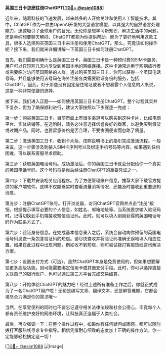 **英国三日卡怎麽註冊ChatGPT[[TG💪+ @esim1088](https://t.me/s/esim1088)]**

近年来，随着科技的飞速发展，越来越多的人开始关注和使用人工智能技术。其中，ChatGPT作为一款由OpenAI开发的大型语言模型，以其强大的自然语言处理能力，迅速吸引了全球用户的目光。无论你是想学习新知识、解决生活中的问题，还是单纯想要聊天解闷，ChatGPT都能为你提供帮助。而为了更好地利用这款工具，很多人选择购买英国三日卡来注册和使用ChatGPT。那么，究竟该如何操作呢？接下来，我们就来详细讲解一下英国三日卡如何注册ChatGPT。

首先，我们需要明确什么是英国三日卡。英国三日卡是一种预付费的SIM卡服务，用户可以在短短几天内享受到英国本地的网络连接。这种卡通常适用于短期旅行者或需要临时访问英国网络的人群。通过购买英国三日卡，你可以获得一个英国电话号码，并且能够使用该号码在海外注册各类需要验证身份的服务，包括ChatGPT。因此，对于那些没有固定居住地址或者不想暴露个人信息的人来说，这是一种非常便捷的选择。

接下来，我们进入正题——如何使用英国三日卡注册ChatGPT。整个过程其实并不复杂，但为了确保顺利进行，建议大家按照以下步骤逐一完成：

第一步：购买英国三日卡。目前市面上有很多渠道可以购买到这种卡片，比如电商平台、实体店铺等。在选购时，请务必注意选择信誉良好的商家，以避免买到假货或过期产品。同时，也要留意价格是否合理，不要贪图便宜而忽略了质量。

第二步：激活英国三日卡。收到卡片后，按照说明书上的指引完成激活流程。一般来说，这一步骤涉及到输入SIM卡序列号以及绑定手机号码等内容。如果遇到任何困难，可以联系客服寻求帮助。

第三步：获取英国电话号码。成功激活后，你的英国三日卡就会分配给你一个真实的英国电话号码。这个号码将是你后续注册ChatGPT的重要凭证之一。

第四步：下载并安装相关应用程序。为了方便管理账户信息，推荐大家下载官方提供的客户端软件。这样不仅能够实时查看流量消耗情况，还能及时接收到重要通知消息。

第五步：注册ChatGPT账号。打开浏览器，访问ChatGPT官网并点击“注册”按钮。根据提示填写必要的个人信息，如姓名、邮箱地址等。当系统要求输入验证码时，记得切换到手机端接收短信验证码。此时，就可以填入刚刚获得的英国电话号码作为联系方式了。

第六步：验证身份信息。在完成基本信息录入之后，系统会自动向你预留的英国电话号码发送一条包含验证码的短信。请尽快查收并将验证码准确无误地填入相应位置。如果在此过程中出现问题，例如收不到短信，则可尝试拨打客服热线咨询解决方案。

第七步：设置支付方式（可选）。虽然ChatGPT本身是免费使用的，但如果想要解锁更多高级功能，则可能需要绑定信用卡或其他支付手段。此时，你可以选择直接关联自己的银行账户，也可以通过第三方平台完成交易结算。

第八步：开始体验ChatGPT的魅力吧！经过上述所有准备工作之后，你就正式成为了一名ChatGPT用户啦！无论是编写文章、翻译文本，还是解答难题，它都会竭尽全力满足你的需求哦～

当然，在享受便利的同时也不要忘记遵守相关法律法规和社会公德心。毕竟每个人都有责任维护良好的网络环境，让科技真正造福于人类社会。

最后，再次强调一下：在整个操作过程中，如果你有任何疑问或困惑，都可以随时拨打客服热线寻求专业指导。相信凭借耐心细致的态度加上正确的操作方法，你一定能够轻松搞定这一切！

[[TG💪+ @esim1088](https://t.me/s/esim1088) ![Image](https://i.postimg.cc/4NQfJmqS/Snipaste-2025-05-13-00-14-12.png)]